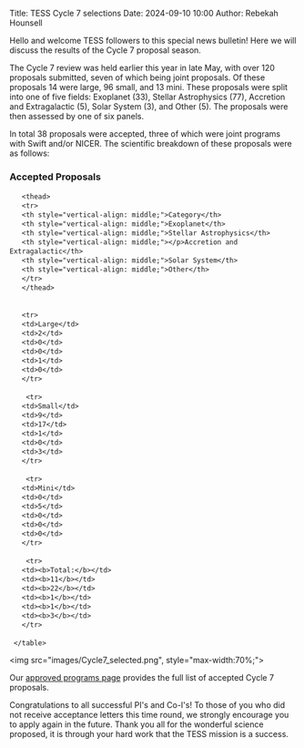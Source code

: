 Title: TESS Cycle 7 selections
Date: 2024-09-10 10:00
Author: Rebekah Hounsell

Hello and welcome TESS followers to this special news bulletin! Here we will discuss the results of the Cycle 7 proposal season.

The Cycle 7 review was held earlier this year in late May, with over 120 proposals submitted, seven of which being joint proposals. Of these proposals 14 were large, 96 small, and 13 mini. These proposals were split into one of five fields: Exoplanet (33), Stellar Astrophysics (77), Accretion and Extragalactic (5), Solar System (3), and Other (5). The proposals were then assessed by one of six panels.

In total 38 proposals were accepted, three of which were joint programs with Swift and/or NICER. The scientific breakdown of these proposals were as follows:

<div class="panel panel-primary">
  <div class="panel-heading">
    <h3 class="panel-title">Accepted Proposals</h3>
  </div>

<table class="table table-striped table-hover" style="font-size: 0.77em;">
       <col style="width:20%">
       <col style="width:20%">
       <col style="width:20%">
       <col style="width:20%">

       <thead>
       <tr>
       <th style="vertical-align: middle;">Category</th>
       <th style="vertical-align: middle;">Exoplanet</th>
       <th style="vertical-align: middle;">Stellar Astrophysics</th>
       <th style="vertical-align: middle;"></p>Accretion and Extragalactic</th>
       <th style="vertical-align: middle;">Solar System</th>
       <th style="vertical-align: middle;">Other</th>
       </tr>
       </thead>


       <tr>  
       <td>Large</td>
       <td>2</td> 
       <td>0</td>
       <td>0</td>
       <td>1</td>
       <td>0</td>
       </tr>
       
        <tr>  
       <td>Small</td>
       <td>9</td> 
       <td>17</td>
       <td>1</td>
       <td>0</td>
       <td>3</td>
       </tr>
       
        <tr>  
       <td>Mini</td>
       <td>0</td> 
       <td>5</td>
       <td>0</td>
       <td>0</td>
       <td>0</td>
       </tr>
       
        <tr>  
       <td><b>Total:</b></td>
       <td><b>11</b></td> 
       <td><b>22</b></td>
       <td><b>1</b></td>
       <td><b>1</b></td>
       <td><b>3</b></td>
       </tr>
       
     </table>
</div>
</div>


<img src="images/Cycle7_selected.png", style="max-width:70%;">


Our [approved programs page](approved-programs.html#cycle-7) provides the full list of accepted Cycle 7 proposals. 

Congratulations to all successful PI's and Co-I's!
To those of you who did not receive acceptance letters this time round, we strongly encourage you to apply again in the future. 
Thank you all for the wonderful science proposed, it is through your hard work that the TESS mission is a success. 


